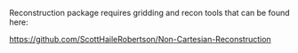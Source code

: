 Reconstruction package requires gridding and recon tools that can be found here:

https://github.com/ScottHaileRobertson/Non-Cartesian-Reconstruction

